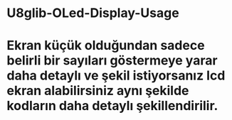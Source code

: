 # U8glib-OLed-Display-Usage

# Ekran küçük olduğundan sadece belirli bir sayıları göstermeye yarar daha detaylı ve şekil istiyorsanız lcd ekran alabilirsiniz aynı şekilde kodların daha detaylı şekillendirilir.
